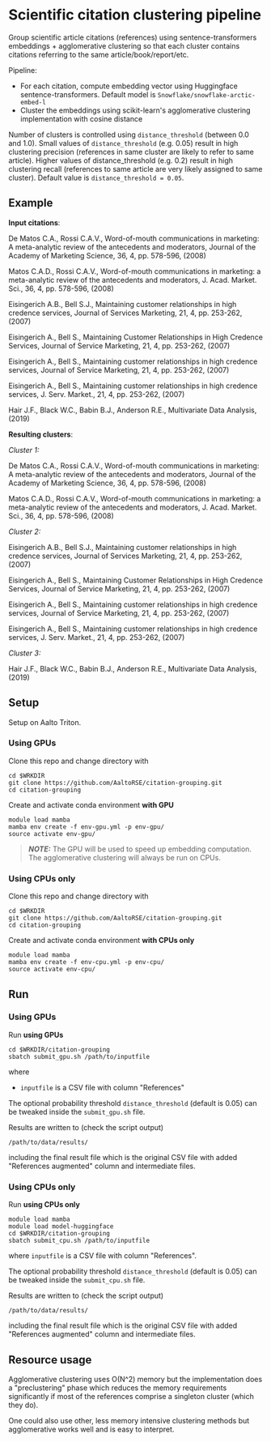 # Scientific citation clustering pipeline

Group scientific article citations (references) using sentence-transformers embeddings + agglomerative clustering so that each cluster contains citations referring to the same article/book/report/etc.

Pipeline:

- For each citation, compute embedding vector using Huggingface sentence-transformers. Default model is `Snowflake/snowflake-arctic-embed-l`
- Cluster the embeddings using scikit-learn's agglomerative clustering implementation with cosine distance

Number of clusters is controlled using `distance_threshold` (between 0.0 and 1.0). Small values of `distance_threshold` (e.g. 0.05) result in high clustering precision (references in same cluster are likely to refer to same article). Higher values of distance_threshold (e.g. 0.2) result in high clustering recall (references to same article are very likely assigned to same cluster). Default value is `distance_threshold = 0.05`.

## Example

**Input citations**:

De Matos C.A., Rossi C.A.V., Word-of-mouth communications in marketing: A meta-analytic review of the antecedents and moderators, Journal of the Academy of Marketing Science, 36, 4, pp. 578-596, (2008)

Matos C.A.D., Rossi C.A.V., Word-of-mouth communications in marketing: a meta-analytic review of the antecedents and moderators, J. Acad. Market. Sci., 36, 4, pp. 578-596, (2008)

Eisingerich A.B., Bell S.J., Maintaining customer relationships in high credence services, Journal of Services Marketing, 21, 4, pp. 253-262, (2007)

Eisingerich A., Bell S., Maintaining Customer Relationships in High Credence Services, Journal of Service Marketing, 21, 4, pp. 253-262, (2007)

Eisingerich A., Bell S., Maintaining customer relationships in high credence services, Journal of Service Marketing, 21, 4, pp. 253-262, (2007)

Eisingerich A., Bell S., Maintaining customer relationships in high credence services, J. Serv. Market., 21, 4, pp. 253-262, (2007)

Hair J.F., Black W.C., Babin B.J., Anderson R.E., Multivariate Data Analysis, (2019)

**Resulting clusters**:

_Cluster 1:_

De Matos C.A., Rossi C.A.V., Word-of-mouth communications in marketing: A meta-analytic review of the antecedents and moderators, Journal of the Academy of Marketing Science, 36, 4, pp. 578-596, (2008)

Matos C.A.D., Rossi C.A.V., Word-of-mouth communications in marketing: a meta-analytic review of the antecedents and moderators, J. Acad. Market. Sci., 36, 4, pp. 578-596, (2008)

_Cluster 2:_

Eisingerich A.B., Bell S.J., Maintaining customer relationships in high credence services, Journal of Services Marketing, 21, 4, pp. 253-262, (2007)

Eisingerich A., Bell S., Maintaining Customer Relationships in High Credence Services, Journal of Service Marketing, 21, 4, pp. 253-262, (2007)

Eisingerich A., Bell S., Maintaining customer relationships in high credence services, Journal of Service Marketing, 21, 4, pp. 253-262, (2007)

Eisingerich A., Bell S., Maintaining customer relationships in high credence services, J. Serv. Market., 21, 4, pp. 253-262, (2007)

_Cluster 3:_

Hair J.F., Black W.C., Babin B.J., Anderson R.E., Multivariate Data Analysis, (2019)



## Setup

Setup on Aalto Triton.

### Using GPUs

Clone this repo and change directory with

```
cd $WRKDIR
git clone https://github.com/AaltoRSE/citation-grouping.git
cd citation-grouping
```

Create and activate conda environment **with GPU**
```
module load mamba
mamba env create -f env-gpu.yml -p env-gpu/
source activate env-gpu/ 
```

>**_NOTE:_** The GPU will be used to speed up embedding computation. The agglomerative clustering will always be run on CPUs.


### Using CPUs only

Clone this repo and change directory with

```
cd $WRKDIR
git clone https://github.com/AaltoRSE/citation-grouping.git
cd citation-grouping
```

Create and activate conda environment **with CPUs only**
```
module load mamba
mamba env create -f env-cpu.yml -p env-cpu/
source activate env-cpu/ 
```


## Run

### Using GPUs

Run **using GPUs**

```
cd $WRKDIR/citation-grouping
sbatch submit_gpu.sh /path/to/inputfile
```

where 

- `inputfile` is a CSV file with column "References"

The optional probability threshold `distance_threshold` (default is 0.05) can be tweaked inside the `submit_gpu.sh` file.

Results are written to (check the script output) 

```
/path/to/data/results/
```

including the final result file which is the original CSV file with added "References augmented" column and intermediate files.

### Using CPUs only

Run **using CPUs only**

```
module load mamba
module load model-huggingface
cd $WRKDIR/citation-grouping
sbatch submit_cpu.sh /path/to/inputfile
```

where `inputfile` is a CSV file with column "References".

The optional probability threshold `distance_threshold` (default is 0.05) can be tweaked inside the `submit_cpu.sh` file.

Results are written to (check the script output) 

```
/path/to/data/results/
```

including the final result file which is the original CSV file with added "References augmented" column and intermediate files.



## Resource usage

Agglomerative clustering uses O(N^2) memory but the implementation does a "preclustering" phase which reduces the memory requirements significantly if most of the references comprise a singleton cluster (which they do).

One could also use other, less memory intensive clustering methods but agglomerative works well and is easy to interpret.
